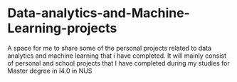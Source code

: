 # Data-analytics-and-Machine-Learning-projects
A space for me to share some of the personal projects related to data analytics and machine learning that i have completed. 
It will mainly consist of personal and school projects that I have completed during my studies for Master degree in I4.0 in NUS
